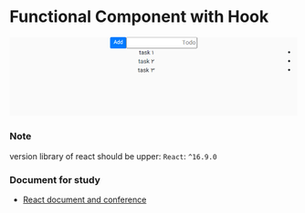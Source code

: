 # Functional Component with Hook

![capture webApp](https://github.com/lpln25/Node.js-course/blob/master/Hook/image/capture%20webApp.png)

### Note
version library of react should be upper: `React`: `^16.9.0`

### Document for study
- [React document and conference](https://reactjs.org/docs/hooks-intro.html)
